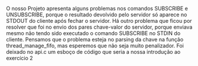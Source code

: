O nosso Projeto apresenta alguns problemas nos comandos SUBSCRIBE e UNSUBSCRIBE, porque o resultado devolvido pelo servidor só aparece no STDOUT do cliente após fechar o servidor. 
Há outro problema que ficou por resolver que foi no envio dos pares chave-valor do servidor, porque enviava mesmo não tendo sido executado o comando SUBSCRIBE no STDIN do cliente.
Pensamos que o problema esteja no parsing da chave na função thread_manage_fifo, mas esperemos que não seja muito penalizador.
Foi deixado no api.c um esboço de código que seria a nossa introdução ao exercício 2
